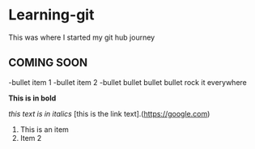 # Learning-git
This was where I started my git hub journey

## COMING SOON

-bullet item 1
-bullet item 2
-bullet bullet bullet bullet rock it everywhere

**This is in bold**

*this text is in italics*
[this is the link text].(https://google.com)

1. This is an item
2. Item 2
